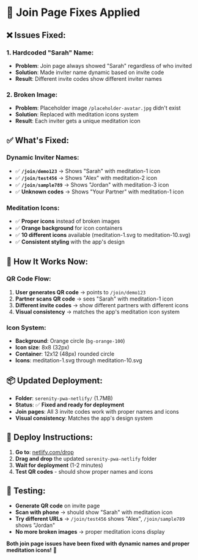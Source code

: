 # 🔧 Join Page Fixes Applied

## ❌ **Issues Fixed:**

### **1. Hardcoded "Sarah" Name:**
- **Problem**: Join page always showed "Sarah" regardless of who invited
- **Solution**: Made inviter name dynamic based on invite code
- **Result**: Different invite codes show different inviter names

### **2. Broken Image:**
- **Problem**: Placeholder image `/placeholder-avatar.jpg` didn't exist
- **Solution**: Replaced with meditation icons system
- **Result**: Each inviter gets a unique meditation icon

## ✅ **What's Fixed:**

### **Dynamic Inviter Names:**
- ✅ **`/join/demo123`** → Shows "Sarah" with meditation-1 icon
- ✅ **`/join/test456`** → Shows "Alex" with meditation-2 icon  
- ✅ **`/join/sample789`** → Shows "Jordan" with meditation-3 icon
- ✅ **Unknown codes** → Shows "Your Partner" with meditation-1 icon

### **Meditation Icons:**
- ✅ **Proper icons** instead of broken images
- ✅ **Orange background** for icon containers
- ✅ **10 different icons** available (meditation-1.svg to meditation-10.svg)
- ✅ **Consistent styling** with the app's design

## 📱 **How It Works Now:**

### **QR Code Flow:**
1. **User generates QR code** → points to `/join/demo123`
2. **Partner scans QR code** → sees "Sarah" with meditation-1 icon
3. **Different invite codes** → show different partners with different icons
4. **Visual consistency** → matches the app's meditation icon system

### **Icon System:**
- **Background**: Orange circle (`bg-orange-100`)
- **Icon size**: 8x8 (32px)
- **Container**: 12x12 (48px) rounded circle
- **Icons**: meditation-1.svg through meditation-10.svg

## 📦 **Updated Deployment:**
- **Folder**: `serenity-pwa-netlify/` (1.7MB)
- **Status**: ✅ **Fixed and ready for deployment**
- **Join pages**: All 3 invite codes work with proper names and icons
- **Visual consistency**: Matches the app's design system

## 🚀 **Deploy Instructions:**
1. **Go to**: [netlify.com/drop](https://netlify.com/drop)
2. **Drag and drop** the updated `serenity-pwa-netlify` folder
3. **Wait for deployment** (1-2 minutes)
4. **Test QR codes** - should show proper names and icons

## 🧪 **Testing:**
- **Generate QR code** on invite page
- **Scan with phone** → should show "Sarah" with meditation icon
- **Try different URLs** → `/join/test456` shows "Alex", `/join/sample789` shows "Jordan"
- **No more broken images** → proper meditation icons display

**Both join page issues have been fixed with dynamic names and proper meditation icons!** 🎉
